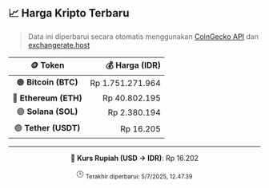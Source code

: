 

<!-- HARGA_KRIPTO -->
## 📈 Harga Kripto Terbaru

> Data ini diperbarui secara otomatis menggunakan [CoinGecko API](https://www.coingecko.com/) dan [exchangerate.host](https://exchangerate.host/)

<div align="center">

| 🪙 Token | 💰 Harga (IDR) |
|:------:|---------------:|
| 🟠 **Bitcoin (BTC)**   | Rp 1.751.271.964 |
| 🔵 **Ethereum (ETH)**  | Rp 40.802.195 |
| 🟣 **Solana (SOL)**    | Rp 2.380.194 |
| 🟢 **Tether (USDT)**   | Rp 16.205 |

---

💱 **Kurs Rupiah (USD → IDR)**: Rp 16.202

🕒 <sub>Terakhir diperbarui: 5/7/2025, 12.47.39</sub>

</div>
<!-- /HARGA_KRIPTO -->